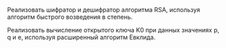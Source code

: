 Реализовать шифратор и дешифратор алгоритма RSA, используя алгоритм быстрого возведения в степень. 

Реализовать вычисление открытого ключа K0 при данных значениях p, q и е, используя расширенный алгоритм Евклида.
